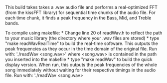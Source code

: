 This build takes takes a .wav audio file and performs a real-optimized FFT (from the kissFFT library) for sequential time chunks of the audio file. For each time chunk, it finds a peak frequency in the Bass, Mid, and Treble bands.

To compile using makefile:
	*  Change line 20 of readWav.h to reflect the path to your music library (the directory where your .wav files are stored)
	*  type "make readWavRealTime" to build the real-time software. This outputs the peak frequencies as they occur in the time domain of the original file. Run with: './readWav <song.wav>' where <song.wav> is contained in the path you inserted into the makefile
	*	type "make readWav" to build the quick display version. When run, this outputs the peak frequencies of the whole song immediately without waiting for their respective timings in the audio file. Run with: './readWav <song.wav>